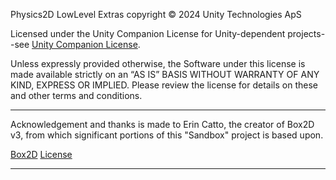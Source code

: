 Physics2D LowLevel Extras copyright © 2024 Unity Technologies ApS

Licensed under the Unity Companion License for Unity-dependent projects--see [Unity Companion License](http://www.unity3d.com/legal/licenses/Unity_Companion_License). 

Unless expressly provided otherwise, the Software under this license is made available strictly on an “AS IS” BASIS WITHOUT WARRANTY OF ANY KIND, EXPRESS OR IMPLIED. Please review the license for details on these and other terms and conditions.

---

Acknowledgement and thanks is made to Erin Catto, the creator of Box2D v3, from which significant portions of this "Sandbox" project is based upon.

[Box2D](https://github.com/erincatto/box2d)
[License](https://github.com/erincatto/box2d/blob/main/LICENSE)

---
